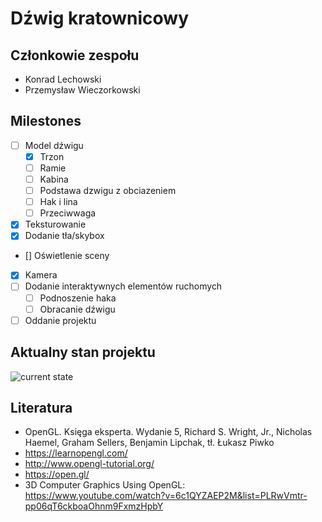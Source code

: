 # Dźwig kratownicowy

## Członkowie zespołu
+ Konrad Lechowski
+ Przemysław Wieczorkowski

## Milestones
- [ ] Model dźwigu
    - [x] Trzon
    - [ ] Ramie
    - [ ] Kabina
    - [ ] Podstawa dzwigu z obciazeniem
    - [ ] Hak i lina
    - [ ] Przeciwwaga
- [x] Teksturowanie
- [x] Dodanie tła/skybox
- [] Oświetlenie sceny
- [x] Kamera
- [ ] Dodanie interaktywnych elementów ruchomych
    - [ ] Podnoszenie haka
    - [ ] Obracanie dźwigu
- [ ] Oddanie projektu

## Aktualny stan projektu

![current state](http://gitlab.ii.pw.edu.pl/gkom.21l/101.3-dzwig-kratownicowy/-/raw/master/stan.PNG)

## Literatura

+ OpenGL. Księga eksperta. Wydanie 5, Richard S. Wright, Jr., Nicholas Haemel, Graham Sellers, Benjamin Lipchak, tł. Łukasz Piwko
+ https://learnopengl.com/
+ http://www.opengl-tutorial.org/
+ https://open.gl/
+ 3D Computer Graphics Using OpenGL: https://www.youtube.com/watch?v=6c1QYZAEP2M&list=PLRwVmtr-pp06qT6ckboaOhnm9FxmzHpbY

